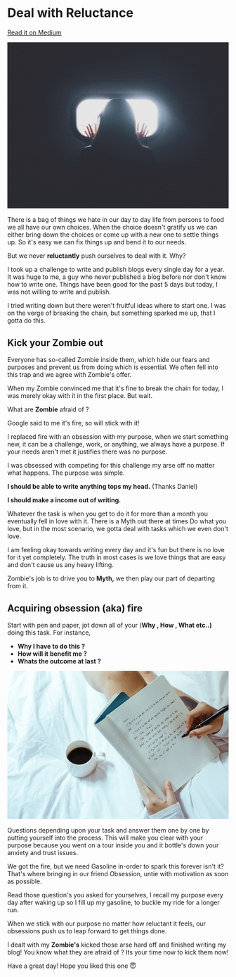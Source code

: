 # Deal with Reluctance 

[Read it on Medium](https://medium.com/@ashikshafi0/deal-with-reluctance-8e584c35fa8e)

![](/images/blog7-pic1.jpg)

There is a bag of things we hate in our day to day life from persons to food we all have our own choices. When the choice doesn't gratify us we can either bring down the choices or come up with a new one to settle things up. So it's easy we can fix things up and bend it to our needs.

But we never **reluctantly** push ourselves to deal with it. Why?

I took up a challenge to write and publish blogs every single day for a year. It was huge to me, a guy who never published a blog before nor don't know how to write one. Things have been good for the past 5 days but today, I was not willing to write and publish.

I tried writing down but there weren't fruitful ideas where to start one. I was on the verge of breaking the chain, but something sparked me up, that I gotta do this.


## Kick your Zombie out

Everyone has so-called Zombie inside them, which hide our fears and purposes and prevent us from doing which is essential. We often fell into this trap and we agree with Zombie's offer.

When my Zombie convinced me that it's fine to break the chain for today, I was merely okay with it in the first place. But wait.

What are **Zombie**  afraid of ?  

Google said to me it's fire, so will stick with it!

I replaced fire with an obsession with my purpose, when we start something new, it can be a challenge, work, or anything, we always have a purpose. If your needs aren't met it justifies there was no purpose.

I was obsessed with competing for this challenge my arse off no matter what happens. The purpose was simple.

**I should be able to write anything tops my head.**  (Thanks Daniel)

**I should make a income out of writing.** 

Whatever the task is when you get to do it for more than a month you eventually fell in love with it. There is a Myth out there at times Do what you love, but in the most scenario, we gotta deal with tasks which we even don't love.

I am feeling okay towards writing every day and it's fun but there is no love for it yet completely. The truth in most cases is we love things that are easy and don't cause us any heavy lifting.

Zombie's job is to drive you to **Myth,** we then play our part of departing from it. 


## Acquiring obsession (aka) fire

Start with pen and paper, jot down all of your (**Why  , How , What etc..)** doing this task. For instance,

- **Why I have to do this ?**
- **How will it benefit me ?**
- **Whats the outcome at last ?**

![](/images/blog7-pic2.jpg)


Questions depending upon your task and answer them one by one by putting yourself into the process. This will make you clear with your purpose because you went on a tour inside you and it bottle's down your anxiety and trust issues.

We got the fire, but we need Gasoline in-order to spark this forever isn't it? That's where bringing in our friend Obsession, untie with motivation as soon as possible.

Read those question's you asked for yourselves, I recall my purpose every day after waking up so I fill up my gasoline, to buckle my ride for a longer run.

When we stick with our purpose no matter how reluctant it feels, our obsessions push us to leap forward to get things done.

I dealt with my **Zombie's** kicked those arse hard off and finished writing my blog! You know what they are afraid of ? Its your time now to kick them now! 

Have a great day! Hope you liked this one 😇

